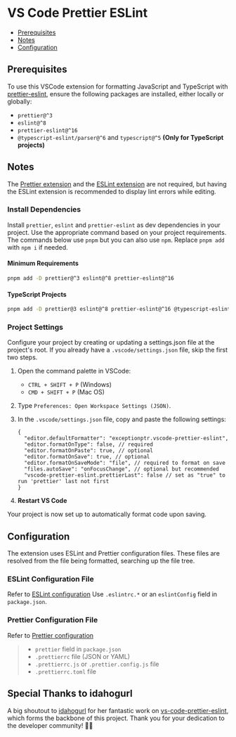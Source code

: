 # VS Code Prettier ESLint

- [Prerequisites](#prerequisites)
- [Notes](#notes)
- [Configuration](#configuration)

## Prerequisites

To use this VSCode extension for formatting JavaScript and TypeScript with [prettier-eslint](https://github.com/prettier/prettier-eslint), ensure the following packages are installed, either locally or globally:

- `prettier@^3`
- `eslint@^8`
- `prettier-eslint@^16`
- `@typescript-eslint/parser@^6` and `typescript@^5` **(Only for TypeScript projects)**

## Notes
The [Prettier extension](https://marketplace.visualstudio.com/items?itemName=esbenp.prettier-vscode) and the [ESLint extension](https://marketplace.visualstudio.com/items?itemName=dbaeumer.vscode-eslint) are not required, but having the ESLint extension is recommended to display lint errors while editing.

### Install Dependencies

Install `prettier`, `eslint` and `prettier-eslint` as dev dependencies in your project. Use the appropriate command based on your project requirements. The commands below use `pnpm` but you can also use `npm`. Replace `pnpm add` with `npm i` if needed.

#### Minimum Requirements

```bash
pnpm add -D prettier@^3 eslint@^8 prettier-eslint@^16
```

#### TypeScript Projects

```bash
pnpm add -D prettier@3 eslint@^8 prettier-eslint@^16 @typescript-eslint/parser@^6 typescript@^5
```

### Project Settings

Configure your project by creating or updating a settings.json file at the project's root. If you already have a `.vscode/settings.json` file, skip the first two steps.

1. Open the command palette in VSCode:
   - `CTRL + SHIFT + P` (Windows)
   - `CMD + SHIFT + P` (Mac OS)

2. Type `Preferences: Open Workspace Settings (JSON)`.

3. In the `.vscode/settings.json` file, copy and paste the following settings:

   ```jsonc
   {
     "editor.defaultFormatter": "exceptionptr.vscode-prettier-eslint",
     "editor.formatOnType": false, // required
     "editor.formatOnPaste": true, // optional
     "editor.formatOnSave": true, // optional
     "editor.formatOnSaveMode": "file", // required to format on save
     "files.autoSave": "onFocusChange", // optional but recommended
     "vscode-prettier-eslint.prettierLast": false // set as "true" to run 'prettier' last not first
   }
   ```

4. **Restart VS Code**

Your project is now set up to automatically format code upon saving.

## Configuration

The extension uses ESLint and Prettier configuration files. These files are resolved from the file being formatted, searching up the file tree.

### ESLint Configuration File

Refer to [ESLint configuration](https://eslint.org/docs/user-guide/configuring)
Use `.eslintrc.*` or an `eslintConfig` field in `package.json`.

### Prettier Configuration File

Refer to [Prettier configuration](https://prettier.io/docs/en/configuration.html)
> - `prettier` field in `package.json`
> - `.prettierrc` file (JSON or YAML)
> - `.prettierrc.js` or `.prettier.config.js` file
> - `.prettierrc.toml` file

## Special Thanks to idahogurl
A big shoutout to [idahogurl](https://github.com/idahogurl) for her fantastic work on [vs-code-prettier-eslint](https://github.com/idahogurl/vs-code-prettier-eslint), which forms the backbone of this project. Thank you for your dedication to the developer community! 👏🚀